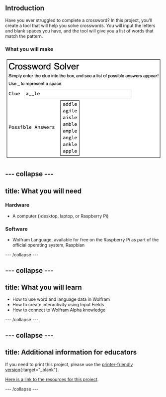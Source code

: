 ## Introduction

Have you ever struggled to complete a crossword? In this project, you'll create a tool that will help you solve crosswords. You will input the letters and blank spaces you have, and the tool will give you a list of words that match the pattern.

### What you will make

![Complete project](images/Complete.png)

--- collapse ---
---
title: What you will need
---
### Hardware

+ A computer ()desktop, laptop, or Raspberry Pi)

### Software

+ Wolfram Language, available for free on the Raspberry Pi as part of the official operating system, Raspbian

--- /collapse ---

--- collapse ---
---
title: What you will learn
---

+ How to use word and language data in Wolfram
+ How to create interactivity using Input Fields
+ How to connect to Wolfram Alpha knowledge

--- /collapse ---

--- collapse ---
---
title: Additional information for educators
---

If you need to print this project, please use the [printer-friendly version](https://projects.raspberrypi.org/en/projects/project-name/print){:target="_blank"}.

[Here is a link to the resources for this project](http://rpf.io/project-name-go).

--- /collapse ---
